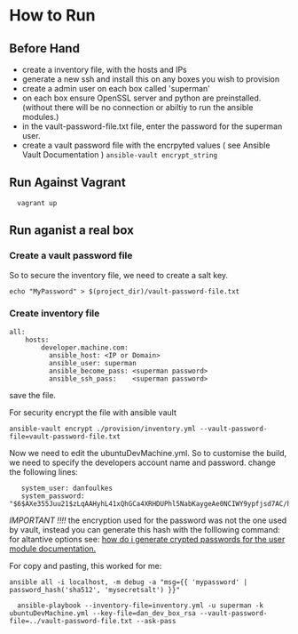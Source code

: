 

# How to Run

## Before Hand
   - create a inventory file, with the hosts and IPs
   - generate a new ssh and install this on any boxes you wish to provision
   - create a admin user on each box called 'superman'
   - on each box ensure OpenSSL server and python are preinstalled. (without there will be no connection or abiltiy to run the ansible modules.)
   - in the vault-password-file.txt file, enter the password for the superman user.
   - create a vault password file with the encrpyted values  ( see Ansible Vault Documentation )
    ```
        ansible-vault encrypt_string 
    ```

## Run Against Vagrant
```
  vagrant up
```

## Run aganist a real box

### Create a vault password file

So to secure the inventory file, we need to create a salt key.

```
echo "MyPassword" > $(project_dir)/vault-password-file.txt 
```
### Create inventory file 

```
all:
    hosts:
        developer.machine.com:
          ansible_host: <IP or Domain>
          ansible_user: superman
          ansible_become_pass: <superman password>
          ansible_ssh_pass:    <superman password>
```

save the file.

For security encrypt the file with ansible vault

```
ansible-vault encrypt ./provision/inventory.yml --vault-password-file=vault-password-file.txt 
```

Now we need to edit the ubuntuDevMachine.yml.
So to customise the build, we need to specify the developers account name and password.
change the following lines:

```
   system_user: danfoulkes
   system_password: "$6$AXe355Juu21$zLqAAHyhL41xQhGCa4XRHDUPhl5NabKaygeAe0NCIWY9ypfjsd7AC/hdVD6HRATcUzBEJhU/5NZmuJTX1glE1."
```

*IMPORTANT !!!!*
the encryption used for the password was not the one used by vault, instead you can generate this hash with the folllowing command:
for altantive options see: [ how do i generate crypted passwords for the user module documentation.](https://docs.ansible.com/ansible/latest/reference_appendices/faq.html#how-do-i-generate-crypted-passwords-for-the-user-module)


For copy and pasting, this worked for me:
```
ansible all -i localhost, -m debug -a "msg={{ 'mypassword' | password_hash('sha512', 'mysecretsalt') }}"
```


```
  ansible-playbook --inventory-file=inventory.yml -u superman -k ubuntuDevMachine.yml --key-file=dan_dev_box_rsa --vault-password-file=../vault-password-file.txt --ask-pass
```